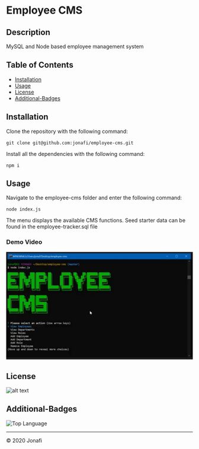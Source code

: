 # Employee CMS

## Description 

MySQL and Node based employee management system

## Table of Contents

* [Installation](#installation)
* [Usage](#usage)
* [License](#license)
* [Additional-Badges](#additional-badges)


## Installation

Clone the repository with the following command:

    git clone git@github.com:jonafi/employee-cms.git

Install all the dependencies with the following command:

    npm i

## Usage 

Navigate to the employee-cms folder and enter the following command:

    node index.js

The menu displays the available CMS functions.  Seed starter data can be found in the employee-tracker.sql file

### Demo Video
[![Demo Video](vid-thumb.jpg)](https://drive.google.com/file/d/1CRIt3VOVNKM9C9RvquA-TWNwDVs9lSiK/view)


## License

![alt text](https://img.shields.io/github/license/jonafi/good-readme.svg "License")



## Additional-Badges

![Top Language](https://img.shields.io/github/languages/top/jonafi/good-readme "Top Language Used")



---
© 2020 Jonafi
